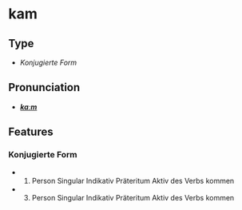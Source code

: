 # kam
## Type
- _Konjugierte Form_
## Pronunciation
- **_[kaːm](https://commons.wikimedia.org/wiki/File:De-kam.ogg)_**
## Features
### Konjugierte Form
- 1. Person Singular Indikativ Präteritum Aktiv des Verbs kommen
- 3. Person Singular Indikativ Präteritum Aktiv des Verbs kommen
